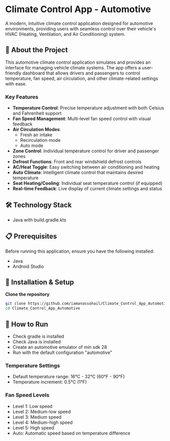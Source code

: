 # Climate Control App - Automotive

A modern, intuitive climate control application designed for automotive environments, providing users with seamless control over their vehicle's HVAC (Heating, Ventilation, and Air Conditioning) system.

## 🚗 About the Project

This automotive climate control application simulates and provides an interface for managing vehicle climate systems. The app offers a user-friendly dashboard that allows drivers and passengers to control temperature, fan speed, air circulation, and other climate-related settings with ease.

### Key Features

- **Temperature Control**: Precise temperature adjustment with both Celsius and Fahrenheit support
- **Fan Speed Management**: Multi-level fan speed control with visual feedback
- **Air Circulation Modes**: 
  - Fresh air intake
  - Recirculation mode
  - Auto mode
- **Zone Control**: Individual temperature control for driver and passenger zones
- **Defrost Functions**: Front and rear windshield defrost controls
- **AC/Heat Toggle**: Easy switching between air conditioning and heating
- **Auto Climate**: Intelligent climate control that maintains desired temperature
- **Seat Heating/Cooling**: Individual seat temperature control (if equipped)
- **Real-time Feedback**: Live display of current climate settings and status

## 🛠️ Technology Stack

- Java with build.gradle.kts

## 📋 Prerequisites

Before running this application, ensure you have the following installed:

- Java
- Android Studio

## 🚀 Installation & Setup

**Clone the repository**
   ```bash
   git clone https://github.com/iamanassohail/Climate_Control_App_Automotive.git
   cd Climate_Control_App_Automotive
   ```

## 🎯 How to Run

   - Check gradle is installed
   - Check Java is installed
   - Create an automotive emulator of min sdk 28
   - Run with the default configuration "automotive"

### Temperature Settings
- Default temperature range: 16°C - 32°C (60°F - 90°F)
- Temperature increment: 0.5°C (1°F)

### Fan Speed Levels
- Level 1: Low speed
- Level 2: Medium-low speed  
- Level 3: Medium speed
- Level 4: Medium-high speed
- Level 5: High speed
- Auto: Automatic speed based on temperature difference
